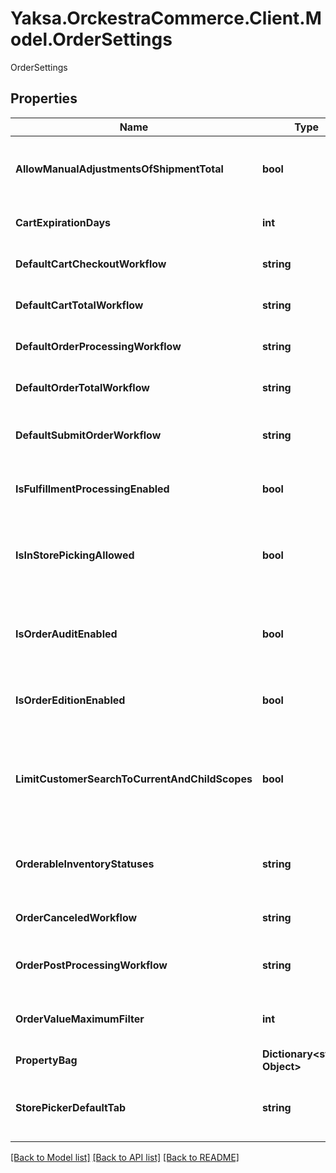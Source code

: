 # Yaksa.OrckestraCommerce.Client.Model.OrderSettings
OrderSettings

## Properties

Name | Type | Description | Notes
------------ | ------------- | ------------- | -------------
**AllowManualAdjustmentsOfShipmentTotal** | **bool** | allows the final total of a shipment to be modified | [optional] 
**CartExpirationDays** | **int** | the cart expiration days | [optional] 
**DefaultCartCheckoutWorkflow** | **string** | the default checkout workflow | [optional] 
**DefaultCartTotalWorkflow** | **string** | the default total workflow | [optional] 
**DefaultOrderProcessingWorkflow** | **string** | the default checkout workflow | [optional] 
**DefaultOrderTotalWorkflow** | **string** | the default checkout workflow | [optional] 
**DefaultSubmitOrderWorkflow** | **string** | the default submit order workflow | [optional] 
**IsFulfillmentProcessingEnabled** | **bool** | whether order processing is enabled | [optional] 
**IsInStorePickingAllowed** | **bool** | a value indicating whether in store picking is allowed | [optional] 
**IsOrderAuditEnabled** | **bool** | determine if the changes made to an order will be audited | [optional] 
**IsOrderEditionEnabled** | **bool** | whether order edition is enabled | [optional] 
**LimitCustomerSearchToCurrentAndChildScopes** | **bool** | the customer search is limited to the current and child scopes only | [optional] 
**OrderableInventoryStatuses** | **string** | the list of inventory statuses available to order | [optional] 
**OrderCanceledWorkflow** | **string** | the order canceled workflow | [optional] 
**OrderPostProcessingWorkflow** | **string** | the order post processing workflow | [optional] 
**OrderValueMaximumFilter** | **int** | the order value maximum filter | [optional] 
**PropertyBag** | **Dictionary&lt;string, Object&gt;** |  | [optional] 
**StorePickerDefaultTab** | **string** | store picker default tab in the new order wizard | [optional] 

[[Back to Model list]](../README.md#documentation-for-models) [[Back to API list]](../README.md#documentation-for-api-endpoints) [[Back to README]](../README.md)

